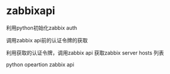 zabbixapi
=========

利用python初始化zabbix auth 

调用zabbix api前的认证令牌的获取

利用获取的认证令牌，调用zabbix api 获取zabbix server hosts 列表

python opeartion zabbix api
